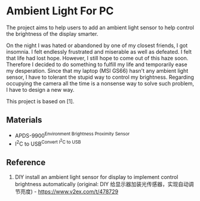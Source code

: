 # Ambient Light For PC

The project aims to help users to add an ambient light sensor to help control the brightness of the display smarter.

On the night I was hated or abandoned by one of my closest friends, I got insomnia. I felt endlessly frustrated and miserable as well as defeated. I felt that life had lost hope. However, I still hope to come out of this haze soon. Therefore I decided to do something to fulfill my life and temporarily ease my desperation. Since that my laptop (MSI GS66) hasn't any ambient light sensor, I have to tolerant the stupid way to control my brightness. Regarding occupying the camera all the time is a nonsense way to solve such problem, I have to design a new way.

This project is based on [1].

## Materials

- APDS-9900<sup>Environment Brightness Proximity Sensor</sup>
- I<sup>2</sup>C to USB<sup>Convert I<sup>2</sup>C to USB</sup>

## Reference

1. DIY install an ambient light sensor for display to implement control brightness automatically (original: DIY 给显示器加装光传感器，实现自动调节亮度) - <https://www.v2ex.com/t/478729>

